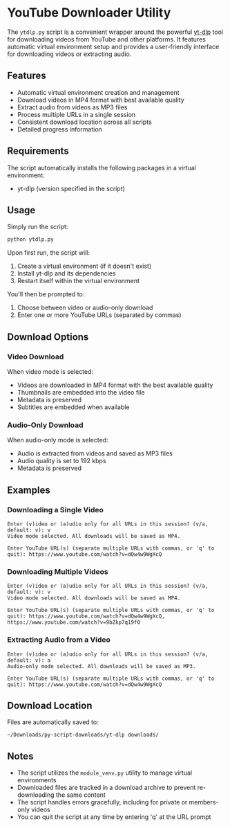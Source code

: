 # YouTube Downloader Utility

The `ytdlp.py` script is a convenient wrapper around the powerful [yt-dlp](https://github.com/yt-dlp/yt-dlp) tool for downloading videos from YouTube and other platforms. It features automatic virtual environment setup and provides a user-friendly interface for downloading videos or extracting audio.

## Features

- Automatic virtual environment creation and management
- Download videos in MP4 format with best available quality
- Extract audio from videos as MP3 files
- Process multiple URLs in a single session
- Consistent download location across all scripts
- Detailed progress information

## Requirements

The script automatically installs the following packages in a virtual environment:
- yt-dlp (version specified in the script)

## Usage

Simply run the script:

```bash
python ytdlp.py
```

Upon first run, the script will:
1. Create a virtual environment (if it doesn't exist)
2. Install yt-dlp and its dependencies
3. Restart itself within the virtual environment

You'll then be prompted to:
1. Choose between video or audio-only download
2. Enter one or more YouTube URLs (separated by commas)

## Download Options

### Video Download

When video mode is selected:
- Videos are downloaded in MP4 format with the best available quality
- Thumbnails are embedded into the video file
- Metadata is preserved
- Subtitles are embedded when available

### Audio-Only Download

When audio-only mode is selected:
- Audio is extracted from videos and saved as MP3 files
- Audio quality is set to 192 kbps
- Metadata is preserved

## Examples

### Downloading a Single Video

```
Enter (v)ideo or (a)udio only for all URLs in this session? (v/a, default: v): v
Video mode selected. All downloads will be saved as MP4.

Enter YouTube URL(s) (separate multiple URLs with commas, or 'q' to quit): https://www.youtube.com/watch?v=dQw4w9WgXcQ
```

### Downloading Multiple Videos

```
Enter (v)ideo or (a)udio only for all URLs in this session? (v/a, default: v): v
Video mode selected. All downloads will be saved as MP4.

Enter YouTube URL(s) (separate multiple URLs with commas, or 'q' to quit): https://www.youtube.com/watch?v=dQw4w9WgXcQ, https://www.youtube.com/watch?v=9bZkp7q19f0
```

### Extracting Audio from a Video

```
Enter (v)ideo or (a)udio only for all URLs in this session? (v/a, default: v): a
Audio-only mode selected. All downloads will be saved as MP3.

Enter YouTube URL(s) (separate multiple URLs with commas, or 'q' to quit): https://www.youtube.com/watch?v=dQw4w9WgXcQ
```

## Download Location

Files are automatically saved to:
```
~/Downloads/py-script-downloads/yt-dlp downloads/
```

## Notes

- The script utilizes the `module_venv.py` utility to manage virtual environments
- Downloaded files are tracked in a download archive to prevent re-downloading the same content
- The script handles errors gracefully, including for private or members-only videos
- You can quit the script at any time by entering 'q' at the URL prompt 